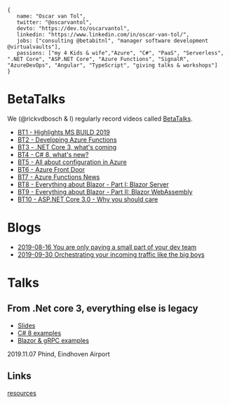 ```
{
   name: "Oscar van Tol",
   twitter: "@oscarvantol",
   devto: "https://dev.to/oscarvantol",
   linkedin: "https://www.linkedin.com/in/oscar-van-tol/",
   jobs: ["consulting @betabitnl", "manager software development @virtualvaults"],
   passions: ["my 4 Kids & wife","Azure", "C#", "PaaS", "Serverless", ".NET Core", "ASP.NET Core", "Azure Functions", "SignalR", "AzureDevOps", "Angular", "TypeScript", "giving talks & workshops"]
}
```


# BetaTalks
We (@rickvdbosch & I) regularly record videos called [BetaTalks](https://www.youtube.com/playlist?list=PLCLCtgDNNiJR_LDx6RT8X50VrKAH3_49B).
* [BT1 - Highlights MS BUILD 2019](https://www.youtube.com/watch?v=PtLLxiPFi0Q)
* [BT2 - Developing Azure Functions](https://www.youtube.com/watch?v=Q3cS7955Fwg)
* [BT3 - .NET Core 3, what's coming](https://www.youtube.com/watch?v=aA-Rl6JlsEM) 
* [BT4 - C# 8, what's new?](https://www.youtube.com/watch?v=Ib1OSKzevV8)
* [BT5 - All about configuration in Azure](https://www.youtube.com/watch?v=MGncVTcgOpw)
* [BT6 - Azure Front Door](https://www.youtube.com/watch?v=dE002Gntj6Y)
* [BT7 - Azure Functions News](https://www.youtube.com/watch?v=OWbuWLBJNk4)
* [BT8 - Everything about Blazor - Part I: Blazor Server](https://www.youtube.com/watch?v=eBxDQ45q_ak)
* [BT9 - Everything about Blazor - Part II: Blazor WebAssembly](https://www.youtube.com/watch?v=Lh2Qb1oXQ1U)
* [BT10 - ASP.NET Core 3.0 - Why you should care](https://www.youtube.com/watch?v=egQfCWogPho)

# Blogs
- [2019-08-16 You are only paying a small part of your dev team](blog-payback-time)
- [2019-09-30 Orchestrating your incoming traffic like the big boys](blog-azure-front-door-service)
   

# Talks

## From .Net core 3, everything else is legacy
- [Slides](https://www.slideshare.net/rickvdbosch/from-net-core-3-all-the-rest-will-be-legacy)
- [C# 8 examples](https://github.com/oscarvantol/backtotheframework)
- [Blazor & gRPC examples](https://github.com/rickvdbosch/netcore3-examples)

2019.11.07 Phind, Eindhoven Airport

## Links
[resources](resources)
